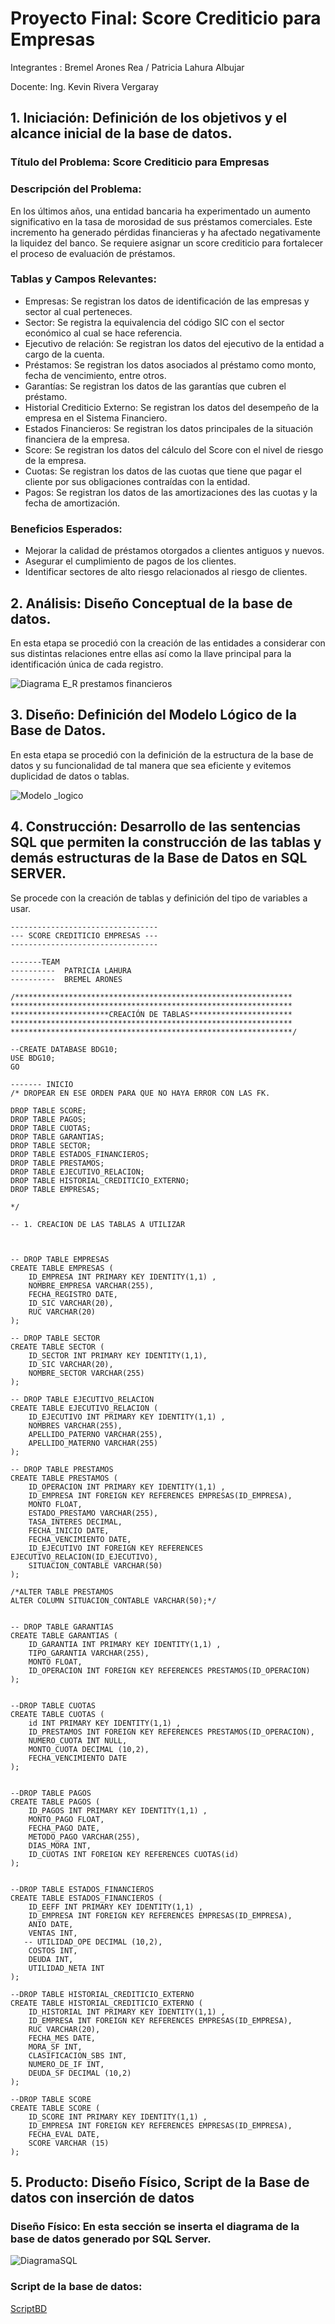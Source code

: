 # Proyecto Final: Score Crediticio para Empresas
Integrantes : Bremel Arones Rea / Patricia Lahura Albujar

Docente: Ing. Kevin Rivera Vergaray

## **1. Iniciación: Definición de los objetivos y el alcance inicial de la base de datos.**
### Título del Problema:  Score Crediticio para Empresas
### **Descripción del Problema:**
En los últimos años, una entidad bancaria ha experimentado un aumento significativo en la tasa de morosidad de sus préstamos comerciales. Este incremento ha generado pérdidas financieras y ha afectado negativamente la liquidez del banco. Se requiere asignar un score crediticio para fortalecer el proceso de evaluación de préstamos.

### **Tablas y Campos Relevantes:**

- Empresas: Se registran los datos de identificación de las empresas y sector al cual perteneces.
- Sector: Se registra la equivalencia del código SIC con el sector económico al cual se hace referencia. 
- Ejecutivo de relación: Se registran los datos del ejecutivo de la entidad a cargo de la cuenta. 
- Préstamos: Se registran los datos asociados al préstamo como monto, fecha de vencimiento, entre otros. 
- Garantías: Se registran los datos de las garantías que cubren el préstamo.
- Historial Crediticio Externo: Se registran los datos del desempeño de la empresa en el Sistema Financiero. 
- Estados Financieros: Se registran los datos principales de la situación financiera de la empresa. 
- Score: Se registran los datos del cálculo del Score con el nivel de riesgo de la empresa. 
- Cuotas: Se registran los datos de las cuotas que tiene que pagar el cliente por sus obligaciones contraídas con la entidad. 
- Pagos: Se registran los datos de las amortizaciones des las cuotas y la fecha de amortización. 


### **Beneficios Esperados:**
- Mejorar la calidad de préstamos otorgados a clientes antiguos y nuevos. 
- Asegurar el cumplimiento de pagos de los clientes.
- Identificar sectores de alto riesgo relacionados al riesgo de clientes.

## **2. Análisis: Diseño Conceptual de la base de datos.**

En esta etapa se procedió con la creación de las entidades a considerar con sus distintas relaciones entre ellas así como la llave principal para la identificación única de cada registro.

![Diagrama E_R prestamos financieros](https://github.com/Bremel1011/Bremel1011/blob/main/Diagrama%20E_R%20-%20ScoreEmpresa.jpg?raw=true)

## **3. Diseño: Definición del Modelo Lógico de la Base de Datos.**

En esta etapa se procedió con la definición de la estructura de la base de datos y su funcionalidad de tal manera que sea eficiente y evitemos duplicidad de datos o tablas.

![Modelo _logico](https://github.com/Bremel1011/Bremel1011/blob/main/score-crediticio-empresas_1.png?raw=true)

## **4. Construcción: Desarrollo de las sentencias SQL que permiten la construcción de las tablas y demás estructuras de la Base de Datos en SQL SERVER.**

Se procede con la creación de tablas y definición del tipo de variables a usar.

```
---------------------------------
--- SCORE CREDITICIO EMPRESAS ---
---------------------------------

-------TEAM
----------  PATRICIA LAHURA
----------  BREMEL ARONES

/**************************************************************
***************************************************************
**********************CREACIÓN DE TABLAS***********************
***************************************************************
***************************************************************/

--CREATE DATABASE BDG10;
USE BDG10;
GO

------- INICIO
/* DROPEAR EN ESE ORDEN PARA QUE NO HAYA ERROR CON LAS FK.

DROP TABLE SCORE;
DROP TABLE PAGOS;
DROP TABLE CUOTAS;
DROP TABLE GARANTIAS;
DROP TABLE SECTOR;
DROP TABLE ESTADOS_FINANCIEROS;
DROP TABLE PRESTAMOS;
DROP TABLE EJECUTIVO_RELACION;
DROP TABLE HISTORIAL_CREDITICIO_EXTERNO;
DROP TABLE EMPRESAS;

*/

-- 1. CREACION DE LAS TABLAS A UTILIZAR



-- DROP TABLE EMPRESAS
CREATE TABLE EMPRESAS (
    ID_EMPRESA INT PRIMARY KEY IDENTITY(1,1) ,
    NOMBRE_EMPRESA VARCHAR(255),
    FECHA_REGISTRO DATE,
    ID_SIC VARCHAR(20),
    RUC VARCHAR(20)
);

-- DROP TABLE SECTOR
CREATE TABLE SECTOR (
    ID_SECTOR INT PRIMARY KEY IDENTITY(1,1),
	ID_SIC VARCHAR(20),
    NOMBRE_SECTOR VARCHAR(255)
);

-- DROP TABLE EJECUTIVO_RELACION
CREATE TABLE EJECUTIVO_RELACION (
    ID_EJECUTIVO INT PRIMARY KEY IDENTITY(1,1) ,
    NOMBRES VARCHAR(255),
    APELLIDO_PATERNO VARCHAR(255),
    APELLIDO_MATERNO VARCHAR(255)
);

-- DROP TABLE PRESTAMOS
CREATE TABLE PRESTAMOS (
    ID_OPERACION INT PRIMARY KEY IDENTITY(1,1) ,
    ID_EMPRESA INT FOREIGN KEY REFERENCES EMPRESAS(ID_EMPRESA),
    MONTO FLOAT,
    ESTADO_PRESTAMO VARCHAR(255),
    TASA_INTERES DECIMAL,
    FECHA_INICIO DATE,
    FECHA_VENCIMIENTO DATE,
    ID_EJECUTIVO INT FOREIGN KEY REFERENCES EJECUTIVO_RELACION(ID_EJECUTIVO),
    SITUACION_CONTABLE VARCHAR(50)
);

/*ALTER TABLE PRESTAMOS
ALTER COLUMN SITUACION_CONTABLE VARCHAR(50);*/


-- DROP TABLE GARANTIAS
CREATE TABLE GARANTIAS (
    ID_GARANTIA INT PRIMARY KEY IDENTITY(1,1) ,
    TIPO_GARANTIA VARCHAR(255),
    MONTO FLOAT,
    ID_OPERACION INT FOREIGN KEY REFERENCES PRESTAMOS(ID_OPERACION)
);


--DROP TABLE CUOTAS
CREATE TABLE CUOTAS (
    id INT PRIMARY KEY IDENTITY(1,1) ,
    ID_PRESTAMOS INT FOREIGN KEY REFERENCES PRESTAMOS(ID_OPERACION),
    NUMERO_CUOTA INT NULL,
    MONTO_CUOTA DECIMAL (10,2),
    FECHA_VENCIMIENTO DATE
);


--DROP TABLE PAGOS
CREATE TABLE PAGOS (
    ID_PAGOS INT PRIMARY KEY IDENTITY(1,1) ,
    MONTO_PAGO FLOAT,
    FECHA_PAGO DATE,
    METODO_PAGO VARCHAR(255),
    DIAS_MORA INT,
    ID_CUOTAS INT FOREIGN KEY REFERENCES CUOTAS(id)
);


--DROP TABLE ESTADOS_FINANCIEROS
CREATE TABLE ESTADOS_FINANCIEROS (
    ID_EEFF INT PRIMARY KEY IDENTITY(1,1) ,
    ID_EMPRESA INT FOREIGN KEY REFERENCES EMPRESAS(ID_EMPRESA),
    ANIO DATE,
    VENTAS INT,
   -- UTILIDAD_OPE DECIMAL (10,2),
    COSTOS INT,
    DEUDA INT,
    UTILIDAD_NETA INT
);

--DROP TABLE HISTORIAL_CREDITICIO_EXTERNO
CREATE TABLE HISTORIAL_CREDITICIO_EXTERNO (
    ID_HISTORIAL INT PRIMARY KEY IDENTITY(1,1) ,
	ID_EMPRESA INT FOREIGN KEY REFERENCES EMPRESAS(ID_EMPRESA),
    RUC VARCHAR(20),
    FECHA_MES DATE,
    MORA_SF INT,
    CLASIFICACION_SBS INT,
    NUMERO_DE_IF INT,
    DEUDA_SF DECIMAL (10,2)
);

--DROP TABLE SCORE
CREATE TABLE SCORE (
    ID_SCORE INT PRIMARY KEY IDENTITY(1,1) ,
    ID_EMPRESA INT FOREIGN KEY REFERENCES EMPRESAS(ID_EMPRESA),
    FECHA_EVAL DATE,
    SCORE VARCHAR (15)
);
```

## **5. Producto: Diseño Físico, Script de la Base de datos con inserción de datos**

### Diseño Físico: En esta sección se inserta el diagrama de la base de datos generado por SQL Server.

![DiagramaSQL](https://github.com/Bremel1011/Bremel1011/blob/main/DIAGRAMA%20SQL.png?raw=true)

### Script de la base de datos: 

[ScriptBD](SCRIPTBDG10.sql)







